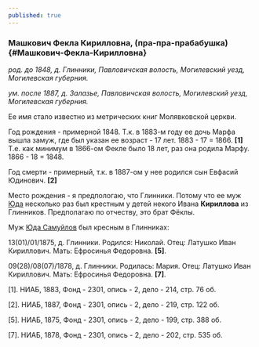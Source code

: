 ```yaml
---
published: true
---
```


### Машкович Фекла Кирилловна, (пра-пра-прабабушка) {#Машкович-Фекла-Кирилловна}

_род. до 1848, д. Глинники, Павловичская волость, Могилевский уезд, Могилевская губерния._

_ум. после 1887, д. Залазье, Павловичская волость, Могилевский уезд, Могилевская губерния._

Ее имя стало известно из метрических книг Молявковской церкви.

Год рождения - примерной 1848. 
Т.к. в 1883-м году ее дочь Марфа вышла замуж, где был указан ее возраст - 17 лет. 1883 - 17 = 1866.
**[1]**
Т.е. как минимум в 1866-ом Фекле было 18 лет, раз она родила Марфу. 1866 - 18 = 1848. 

Год смерти - примерный, т.к. в 1887-ом у нее родился сын Евфасий Юдинович. 
**[2]**

Место рождения - я предпологаю, что Глинники. 
Потому что ее муж [Юда](#Машкович-Юда-Самуилович) несколько раз был крестным у детей некого Ивана **Кириллова** из Глинников. 
Предполагаю по отчеству, это брат Фёклы.

Муж [Юда Самуйлов](#Машкович-Юда-Самуилович) был кресным в Глинниках:

13(01)/01/1875, д. Глинники. Родился: Николай. Отец: Латушко Иван Кириллович. Мать: Ефросинья Федоровна. **[5]**.

09(28)/08(07)/1878, д. Глинники. Родилась: Мария. Отец: Латушко Иван Кириллович. Мать: Ефросинья Федоровна. **[7]**. 

[1]. НИАБ, 1883, Фонд - 2301, опись - 2, дело - 214, стр. 76 об.

[2]. НИАБ, 1887, Фонд - 2301, опись - 2, дело - 219, стр. 122 об.

[5]. НИАБ, 1875, Фонд - 2301, опись - 2, дело - 199,  стр. 388 об.

[7]. НИАБ, 1878, Фонд - 2301, опись - 2, дело - 202, стр. 535 об.
